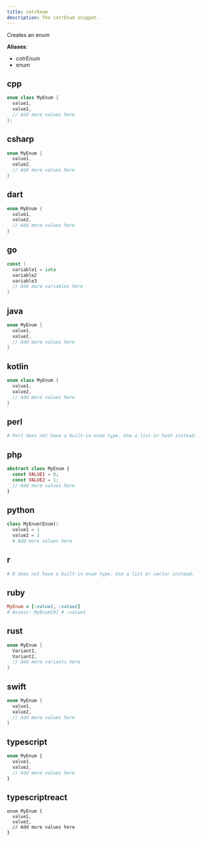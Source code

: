 ```yaml
---
title: cotrEnum
description: The cotrEnum snippet.
---
```


Creates an enum

**Aliases**:
- cotrEnum
- enum

## cpp
```cpp
enum class MyEnum {
  value1,
  value2,
  // Add more values here
};
```

## csharp
```csharp
enum MyEnum {
  value1,
  value2,
  // Add more values here
}
```

## dart
```dart
enum MyEnum {
  value1,
  value2,
  // Add more values here
}
```

## go
```go
const (
  variable1 = iota
  variable2
  variable3
  // Add more variables here
)
```

## java
```java
enum MyEnum {
  value1,
  value2,
  // Add more values here
}
```

## kotlin
```kotlin
enum class MyEnum {
  value1,
  value2,
  // Add more values here
}
```

## perl
```perl
# Perl does not have a built-in enum type. Use a list or hash instead.
```

## php
```php
abstract class MyEnum {
  const VALUE1 = 0;
  const VALUE2 = 1;
  // Add more values here
}
```

## python
```python
class MyEnum(Enum):
  value1 = 1
  value2 = 2
  # Add more values here
```

## r
```r
# R does not have a built-in enum type. Use a list or vector instead.
```

## ruby
```ruby
MyEnum = [:value1, :value2]
# Access: MyEnum[0] # :value1
```

## rust
```rust
enum MyEnum {
  Variant1,
  Variant2,
  // Add more variants here
}
```

## swift
```swift
enum MyEnum {
  value1,
  value2,
  // Add more values here
}
```

## typescript
```typescript
enum MyEnum {
  value1,
  value2,
  // Add more values here
}
```

## typescriptreact
```typescriptreact
enum MyEnum {
  value1,
  value2,
  // Add more values here
}
```

